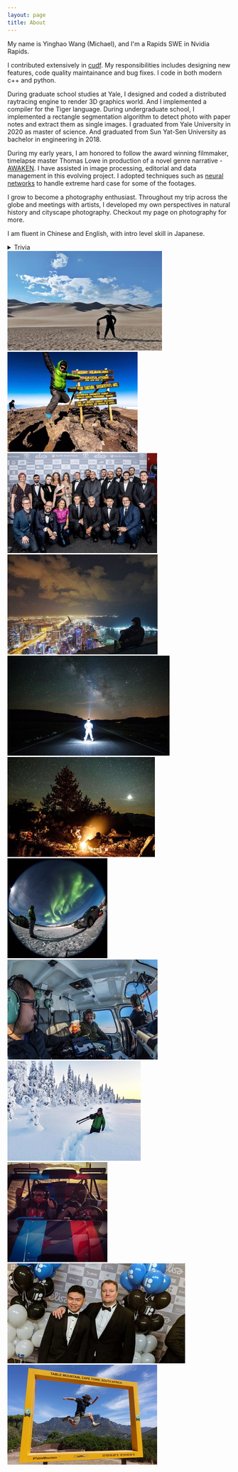 ```yaml
---
layout: page
title: About
---
```


My name is Yinghao Wang (Michael), and I'm a Rapids SWE in Nvidia Rapids.

I contributed extensively in [cudf](https://github.com/rapidsai/cudf). My responsibilities
includes designing new features, code quality maintainance and bug fixes. I code in both
modern c++ and python.

During graduate school studies at Yale, I designed and coded a distributed raytracing
engine to render 3D graphics world. And I implemented a compiler for the Tiger language.
During undergraduate school, I implemented a rectangle segmentation algorithm to detect
photo with paper notes and extract them as single images.
I graduated from Yale University in 2020 as master of science. And graduated from
Sun Yat-Sen University as bachelor in engineering in 2018.

During my early years, I am honored to follow the award winning filmmaker, timelapse master
Thomas Lowe in production of a novel genre narrative - [AWAKEN](https://itunes.apple.com/us/movie/awaken/id1560184681).
I have assisted in image processing, editorial and data management in this evolving project. I adopted techniques such
as [neural networks](https://github.com/isVoid/DenoiseNet) to handle extreme hard case for some of the footages.

I grow to become a photography enthusiast. Throughout my trip across the globe and
meetings with artists, I developed my own perspectives in natural history and cityscape
photography. Checkout my page on photography for more.

I am fluent in Chinese and English, with intro level skill in Japanese.

<details>
<summary>Trivia</summary>

  <ul>
  <li> I am fond of outdoor activities. Hiking and camping are one of them. I also jog on a regular basis. </li>
  <li> To the far contrary, I also like nerdy stuff. Embedded system developments, nostalgic movies/anime and subculture topics etc. </li>
  </ul>
</details>

<script src="//code.jquery.com/jquery-3.3.1.min.js"></script>

<link rel="stylesheet" href="https://cdn.jsdelivr.net/gh/fancyapps/fancybox@3.5.7/dist/jquery.fancybox.min.css" />
<script src="https://cdn.jsdelivr.net/gh/fancyapps/fancybox@3.5.7/dist/jquery.fancybox.min.js"></script>

<div id="aboutrow" class="wrapper">
  <div class="column">
    <a data-fancybox="myself" href="/photos/myself/grand_sand_dune.jpg" data-caption="The grand sand dune NP, CO">
        <img src="/photos/myself/thumb/thumb_grand_sand_dune.jpg">
      </a>
  </div>
  <div class="column">
    <a data-fancybox="myself" href="/photos/myself/Kili.jpg" data-caption="Kilimanjaro peak">
        <img src="/photos/myself/thumb/thumb_Kili.jpg">
      </a>
  </div>
  <div class="column">
    <a data-fancybox="myself" href="/photos/myself/bn2.jpg" data-caption="AWAKEN crew, Estonia">
        <img src="/photos/myself/thumb/thumb_bn2.jpg">
      </a>
  </div>
  <div class="column">
    <a data-fancybox="myself" href="/photos/myself/dubai.jpg" data-caption="Index Tower, Dubai">
        <img src="/photos/myself/thumb/thumb_dubai.jpg">
      </a>
  </div>
  <div class="column">
    <a data-fancybox="myself" href="/photos/myself/mojaveme.jpg" data-caption="Mojave desert, CA">
        <img src="/photos/myself/thumb/thumb_mojaveme.jpg">
      </a>
  </div>
  <div class="column">
    <a data-fancybox="myself" href="/photos/myself/monocrater.jpg" data-caption="Mono Lake, CA">
        <img src="/photos/myself/thumb/thumb_monocrater.jpg">
      </a>
  </div>
  <div class="column">
    <a data-fancybox="myself" href="/photos/myself/sweden1.jpg" data-caption="Abisko, Sweden">
        <img src="/photos/myself/thumb/thumb_sweden1.jpg">
      </a>
  </div>
  <div class="column">
    <a data-fancybox="myself" href="/photos/myself/sweden2.jpg" data-caption="Kiruna, Sweden">
        <img src="/photos/myself/thumb/thumb_sweden2.jpg">
      </a>
  </div>
  <div class="column">
    <a data-fancybox="myself" href="/photos/myself/sweden3.jpg" data-caption="Kiruna, Sweden">
        <img src="/photos/myself/thumb/thumb_sweden3.jpg">
      </a>
  </div>
  <div class="column">
    <a data-fancybox="myself" href="/photos/myself/sandbuggies.jpg" data-caption="Abu Dhabi, UAE">
        <img src="/photos/myself/thumb/thumb_sandbuggies.jpg">
      </a>
  </div>
  <div class="column">
    <a data-fancybox="myself" href="/photos/myself/bn1.jpg" data-caption="Tom and I, Estonia">
        <img src="/photos/myself/thumb/thumb_bn1.jpg">
      </a>
  </div>
  <div class="column">
    <a data-fancybox="myself" href="/photos/myself/tablemountain.jpg" data-caption="Cape Town, RSA">
        <img src="/photos/myself/thumb/thumb_tablemountain.jpg">
      </a>
  </div>
</div>
